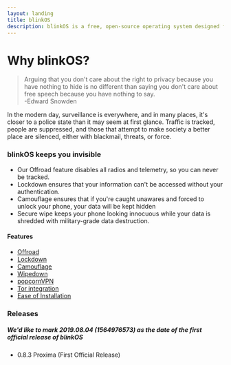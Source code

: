 ```yaml
---
layout: landing
title: blinkOS
description: blinkOS is a free, open-source operating system designed for privacy.
---
```

# Why blinkOS?

> Arguing that you don't care about the right to privacy because you have nothing to hide is no different than saying you don't care about free speech because you have nothing to say.  
> -Edward Snowden

In the modern day, surveillance is everywhere, and in many places, it's closer to a police state
than it may seem at first glance. Traffic is tracked, people are suppressed, and those that attempt
to make society a better place are silenced, either with blackmail, threats, or force.

### blinkOS keeps you invisible
* Our Offroad feature disables all radios and telemetry, so you can never be tracked.
* Lockdown ensures that your information can't be accessed without your authentication.
* Camouflage ensures that if you're caught unawares and forced to unlock your phone, your data 
will be kept hidden
* Secure wipe keeps your phone looking innocuous while your data is shredded with military-grade data destruction.

#### Features
* [Offroad](offroad.md)
* [Lockdown](lockdown.md)
* [Camouflage](camouflage.md)
* [Wipedown](wipedown.md)
* [popcornVPN](popcornVPN.md)
* [Tor integration](torify.md)
* [Ease of Installation](flashingBlink.md)



### Releases

##### We'd like to mark 2019.08.04 (1564976573) as the date of the first official release of blinkOS

* 0.8.3 Proxima (First Official Release)